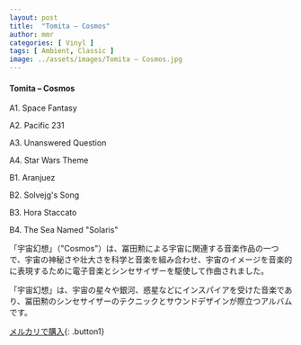 ```yaml
---
layout: post
title:  "Tomita – Cosmos"
author: mmr
categories: [ Vinyl ]
tags: [ Ambient, Classic ]
image: ../assets/images/Tomita – Cosmos.jpg
---
```


#### Tomita – Cosmos

A1. Space Fantasy

A2. Pacific 231

A3. Unanswered Question

A4. Star Wars Theme

B1. Aranjuez

B2. Solvejg's Song

B3. Hora Staccato

B4. The Sea Named "Solaris"

「宇宙幻想」（"Cosmos"）は、冨田勲による宇宙に関連する音楽作品の一つで、宇宙の神秘さや壮大さを科学と音楽を組み合わせ、宇宙のイメージを音楽的に表現するために電子音楽とシンセサイザーを駆使して作曲されました。

「宇宙幻想」は、宇宙の星々や銀河、惑星などにインスパイアを受けた音楽であり、冨田勲のシンセサイザーのテクニックとサウンドデザインが際立つアルバムです。

[メルカリで購入](https://jp.mercari.com/item/m33587379551){: .button1}

